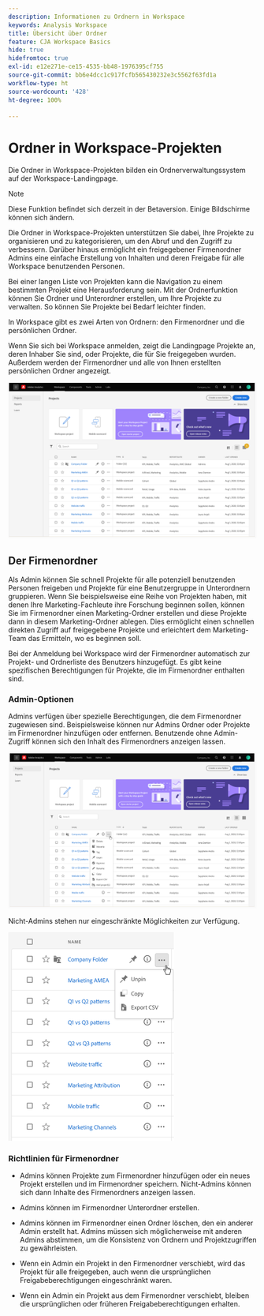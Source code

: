 ```yaml
---
description: Informationen zu Ordnern in Workspace
keywords: Analysis Workspace
title: Übersicht über Ordner
feature: CJA Workspace Basics
hide: true
hidefromtoc: true
exl-id: e12e271e-ce15-4535-bb48-1976395cf755
source-git-commit: bb6e4dcc1c917fcfb565430232e3c5562f63fd1a
workflow-type: ht
source-wordcount: '428'
ht-degree: 100%

---
```


# Ordner in Workspace-Projekten

Die Ordner in Workspace-Projekten bilden ein Ordnerverwaltungssystem auf der Workspace-Landingpage.

>[!NOTE]
>
>Diese Funktion befindet sich derzeit in der Betaversion. Einige Bildschirme können sich ändern.

Die Ordner in Workspace-Projekten unterstützen Sie dabei, Ihre Projekte zu organisieren und zu kategorisieren, um den Abruf und den Zugriff zu verbessern. Darüber hinaus ermöglicht ein freigegebener Firmenordner Admins eine einfache Erstellung von Inhalten und deren Freigabe für alle Workspace benutzenden Personen. 

Bei einer langen Liste von Projekten kann die Navigation zu einem bestimmten Projekt eine Herausforderung sein. Mit der Ordnerfunktion können Sie Ordner und Unterordner erstellen, um Ihre Projekte zu verwalten. So können Sie Projekte bei Bedarf leichter finden. 

In Workspace gibt es zwei Arten von Ordnern: den Firmenordner und die persönlichen Ordner.

Wenn Sie sich bei Workspace anmelden, zeigt die Landingpage Projekte an, deren Inhaber Sie sind, oder Projekte, die für Sie freigegeben wurden. Außerdem werden der Firmenordner und alle von Ihnen erstellten persönlichen Ordner angezeigt.

![](/help/analysis-workspace/build-workspace-project/assets/landing-page.png)

## Der Firmenordner

Als Admin können Sie schnell Projekte für alle potenziell benutzenden Personen freigeben und Projekte für eine Benutzergruppe in Unterordnern gruppieren. Wenn Sie beispielsweise eine Reihe von Projekten haben, mit denen Ihre Marketing-Fachleute ihre Forschung beginnen sollen, können Sie im Firmenordner einen Marketing-Ordner erstellen und diese Projekte dann in diesem Marketing-Ordner ablegen. Dies ermöglicht einen schnellen direkten Zugriff auf freigegebene Projekte und erleichtert dem Marketing-Team das Ermitteln, wo es beginnen soll.

Bei der Anmeldung bei Workspace wird der Firmenordner automatisch zur Projekt- und Ordnerliste des Benutzers hinzugefügt. Es gibt keine spezifischen Berechtigungen für Projekte, die im Firmenordner enthalten sind.

### Admin-Optionen

Admins verfügen über spezielle Berechtigungen, die dem Firmenordner zugewiesen sind. Beispielsweise können nur Admins Ordner oder Projekte im Firmenordner hinzufügen oder entfernen. Benutzende ohne Admin-Zugriff können sich den Inhalt des Firmenordners anzeigen lassen.

![](/help/analysis-workspace/build-workspace-project/assets/admin-access-co-folder.png)

Nicht-Admins stehen nur eingeschränkte Möglichkeiten zur Verfügung.

![](/help/analysis-workspace/build-workspace-project/assets/non-admin-options.png)

### Richtlinien für Firmenordner

- Admins können Projekte zum Firmenordner hinzufügen oder ein neues Projekt erstellen und im Firmenordner speichern. Nicht-Admins können sich dann Inhalte des Firmenordners anzeigen lassen.

- Admins können im Firmenordner Unterordner erstellen.

- Admins können im Firmenordner einen Ordner löschen, den ein anderer Admin erstellt hat. Admins müssen sich möglicherweise mit anderen Admins abstimmen, um die Konsistenz von Ordnern und Projektzugriffen zu gewährleisten.

- Wenn ein Admin ein Projekt in den Firmenordner verschiebt, wird das Projekt für alle freigegeben, auch wenn die ursprünglichen Freigabeberechtigungen eingeschränkt waren.

- Wenn ein Admin ein Projekt aus dem Firmenordner verschiebt, bleiben die ursprünglichen oder früheren Freigabeberechtigungen erhalten.
